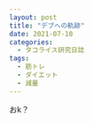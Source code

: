 ```yaml
---
layout: post
title: "デブへの軌跡"
date: 2021-07-10
categories:
  - タコライス研究日誌
tags:
  - 筋トレ
  - ダイエット
  - 減量
---
```

おk？
